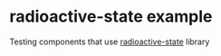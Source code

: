 # radioactive-state example

Testing components that use [radioactive-state](https://github.com/MananTank/radioactive-state) library
